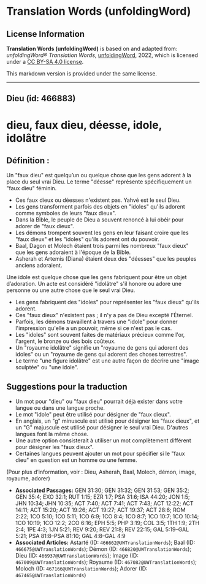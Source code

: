 # Translation Words (unfoldingWord)

## License Information

**Translation Words (unfoldingWord)** is based on and adapted from: _unfoldingWord® Translation Words_, [unfoldingWord](https://unfoldingword.org/utw), 2022, which is licensed under a [CC BY-SA 4.0 license](https://creativecommons.org/licenses/by-sa/4.0/legalcode.en).

This markdown version is provided under the same license.



--------------------------------

## Dieu (id: 466883)

dieu, faux dieu, déesse, idole, idolâtre
========================================

Définition :
------------

Un "faux dieu" est quelqu’un ou quelque chose que les gens adorent à la place du seul vrai Dieu. Le terme "déesse" représente spécifiquement un "faux dieu" féminin.

* Ces faux dieux ou déesses n'existent pas. Yahvé est le seul Dieu.
* Les gens transforment parfois des objets en "idoles" qu'ils adorent comme symboles de leurs "faux dieux".
* Dans la Bible, le peuple de Dieu a souvent renoncé à lui obéir pour adorer de "faux dieux".
* Les démons trompent souvent les gens en leur faisant croire que les "faux dieux" et les "idoles" qu'ils adorent ont du pouvoir.
* Baal, Dagon et Molech étaient trois parmi les nombreux "faux dieux" que les gens adoraient à l'époque de la Bible.
* Asherah et Artemis (Diana) étaient deux des "déesses" que les peuples anciens adoraient.

Une idole est quelque chose que les gens fabriquent pour être un objet d’adoration. Un acte est considéré "idolâtre" s'il honore ou adore une personne ou une autre chose que le seul vrai Dieu.

* Les gens fabriquent des "idoles" pour représenter les "faux dieux" qu'ils adorent.
* Ces "faux dieux" n'existent pas ; il n'y a pas de Dieu excepté l'Éternel.
* Parfois, les démons travaillent à travers une "idole" pour donner l'impression qu'elle a un pouvoir, même si ce n'est pas le cas.
* Les "idoles" sont souvent faites de matériaux précieux comme l'or, l'argent, le bronze ou des bois coûteux.
* Un "royaume idolâtre" signifie un "royaume de gens qui adorent des idoles" ou un "royaume de gens qui adorent des choses terrestres".
* Le terme "une figure idolâtre" est une autre façon de décrire une "image sculptée" ou "une idole".

Suggestions pour la traduction
------------------------------

* Un mot pour "dieu" ou "faux dieu" pourrait déjà exister dans votre langue ou dans une langue proche.
* Le mot "idole" peut être utilisé pour désigner de "faux dieux".
* En anglais, un "g" minuscule est utilisé pour désigner les "faux dieux", et un "G" majuscule est utilisé pour désigner le seul vrai Dieu. D'autres langues font la même chose.
* Une autre option consisterait à utiliser un mot complètement différent pour désigner les "faux dieux".
* Certaines langues peuvent ajouter un mot pour spécifier si le "faux dieu" en question est un homme ou une femme.

(Pour plus d’information, voir : Dieu, Asherah, Baal, Molech, démon, image, royaume, adorer)

* **Associated Passages:** GEN 31:30; GEN 31:32; GEN 31:53; GEN 35:2; GEN 35:4; EXO 32:1; RUT 1:15; EZR 1:7; PSA 31:6; ISA 44:20; JON 1:5; JHN 10:34; JHN 10:35; ACT 7:40; ACT 7:41; ACT 7:43; ACT 12:22; ACT 14:11; ACT 15:20; ACT 19:26; ACT 19:27; ACT 19:37; ACT 28:6; ROM 2:22; 1CO 5:10; 1CO 5:11; 1CO 6:9; 1CO 8:4; 1CO 8:7; 1CO 10:7; 1CO 10:14; 1CO 10:19; 1CO 12:2; 2CO 6:16; EPH 5:5; PHP 3:19; COL 3:5; 1TH 1:9; 2TH 2:4; 1PE 4:3; 1JN 5:21; REV 9:20; REV 21:8; REV 22:15; GAL 5:19–GAL 5:21; PSA 81:8–PSA 81:10; GAL 4:8–GAL 4:9
* **Associated Articles:** Astarté (ID: `466662@UWTranslationWords`); Baal (ID: `466675@UWTranslationWords`); Démon (ID: `466820@UWTranslationWords`); Dieu (ID: `466937@UWTranslationWords`); Image (ID: `467009@UWTranslationWords`); Royaume (ID: `467082@UWTranslationWords`); Moloch (ID: `467166@UWTranslationWords`); Adorer (ID: `467465@UWTranslationWords`)

